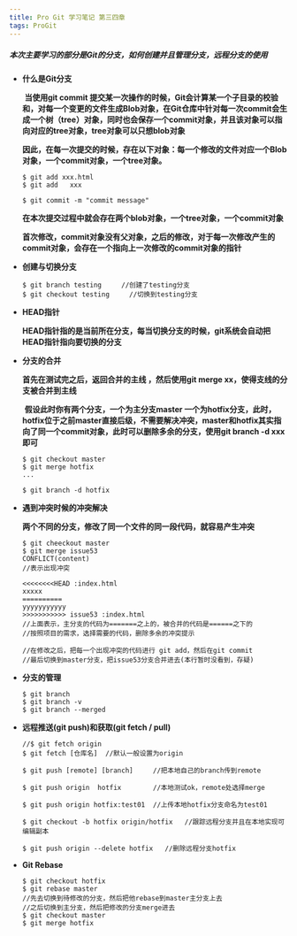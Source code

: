 ```yaml
---
title: Pro Git 学习笔记 第三四章
tags: ProGit
---
```

##### 本次主要学习的部分是Git的分支，如何创建并且管理分支，远程分支的使用

<!--more-->

- **什么是Git分支**

  ​	    **当使用git commit 提交某一次操作的时候，Git会计算某一个子目录的校验和，对每一个变更的文件生成Blob对象，在Git仓库中针对每一次commit会生成一个树（tree）对象，同时也会保存一个commit对象，并且该对象可以指向对应的tree对象，tree对象可以只想blob对象**

  ​		**因此，在每一次提交的时候，存在以下对象：每一个修改的文件对应一个Blob对象，一个commit对象，一个tree对象。**

  ```shell
  $ git add xxx.html
  $ git add   xxx
  
  $ git commit -m "commit message"
  ```

  **在本次提交过程中就会存在两个blob对象，一个tree对象，一个commit对象**

  **首次修改，commit对象没有父对象，之后的修改，对于每一次修改产生的commit对象，会存在一个指向上一次修改的commit对象的指针**

- **创建与切换分支**

  ```shell
  $ git branch testing     //创建了testing分支
  $ git checkout testing	 //切换到testing分支
  ```

- **HEAD指针** 

  ​		**HEAD指针指的是当前所在分支，每当切换分支的时候，git系统会自动把HEAD指针指向要切换的分支**

- **分支的合并**

  **首先在测试完之后，返回合并的主线 ，然后使用git merge xx，使得支线的分支被合并到主线**

  ​		**假设此时你有两个分支，一个为主分支master 一个为hotfix分支，此时，hotfix位于之前master直接后级，不需要解决冲突，master和hotfix其实指向了同一个commit对象，此时可以删除多余的分支，使用git branch -d xxx即可**

  ```shell
  $ git checkout master
  $ git merge hotfix
  ...
  
  $ git branch -d hotfix
  ```

- **遇到冲突时候的冲突解决**

  ​      **两个不同的分支，修改了同一个文件的同一段代码，就容易产生冲突**

  ```shell
  $ git cheeckout master
  $ git merge issue53
  CONFLICT(content)
  //表示出现冲突
  ```

  ```shell
  <<<<<<<<HEAD :index.html
  xxxxx
  ==========
  yyyyyyyyyyy
  >>>>>>>>>>> issue53 :index.html
  //上面表示，主分支的代码为=======之上的，被合并的代码是======之下的
  //按照项目的需求，选择需要的代码，删除多余的冲突提示
  
  //在修改之后，把每一个出现冲突的代码进行 git add，然后在git commit 
  //最后切换到master分支，把issue53分支合并进去(本行暂时没看到，存疑)
  ```

- **分支的管理**

  ```shell
  $ git branch
  $ git branch -v
  $ git branch --merged
  ```

- **远程推送(git push)和获取(git fetch / pull)**

  ```shell
  //$ git fetch origin  
  $ git fetch [仓库名]  //默认一般设置为origin
  
  $ git push [remote] [branch]     //把本地自己的branch传到remote
  
  $ git push origin  hotfix        //本地测试ok，remote处选择merge
  
  $ git push origin hotfix:test01  //上传本地hotfix分支命名为test01
  
  $ git checkout -b hotfix origin/hotfix   //跟踪远程分支并且在本地实现可编辑副本
  
  $ git push origin --delete hotfix   //删除远程分支hotfix
  
  ```

- **Git Rebase**

  ```shell
  $ git checkout hotfix
  $ git rebase master
  //先去切换到待修改的分支，然后把他rebase到master主分支上去
  //之后切换到主分支，然后把修改的分支merge进去
  $ git checkout master
  $ git merge hotfix
  ```

  

  